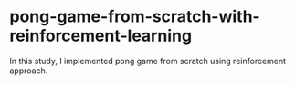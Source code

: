 # pong-game-from-scratch-with-reinforcement-learning

In this study, I implemented pong game from scratch using reinforcement approach. 

